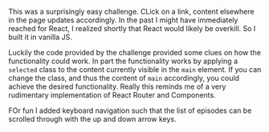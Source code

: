 This was a surprisingly easy challenge. CLick on a link, content elsewhere in the page updates accordingly. In the past I might have immediately reached for React, I realized shortly that React would likely be overkill. So I built it in vanilla JS.

Luckily the code provided by the challenge provided some clues on how the functionality could work. In part the functionality works by applying a `selected` class to the content currently visible in the `main` element. If you can change the class, and thus the content of `main` accordingly, you could achieve the desired functionality. Really this reminds me of a very rudimentary implementation of React Router and Components.

FOr fun I added keyboard navigation such that the list of episodes can be scrolled through with the up and down arrow keys.
